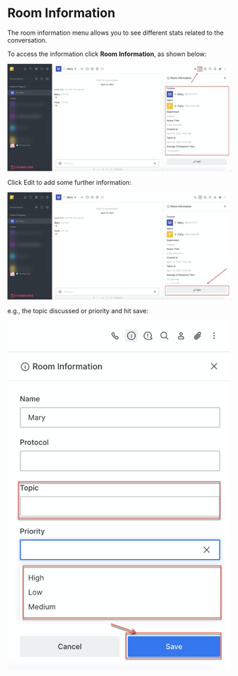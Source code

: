# Room Information

The room information menu allows you to see different stats related to the conversation. 

To access the information click **Room Information**, as shown below:

![](../../../../.gitbook/assets/image%20%28317%29.png)

Click Edit to add some further information:

![](../../../../.gitbook/assets/image%20%28314%29.png)

e.g., the topic discussed or priority and hit save: 

![](../../../../.gitbook/assets/image%20%28315%29.png)

